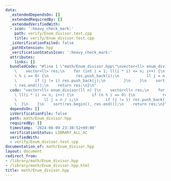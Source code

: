 ```yaml
---
data:
  _extendedDependsOn: []
  _extendedRequiredBy: []
  _extendedVerifiedWith:
  - icon: ':heavy_check_mark:'
    path: verify/Enum_divisor.test.cpp
    title: verify/Enum_divisor.test.cpp
  _isVerificationFailed: false
  _pathExtension: hpp
  _verificationStatusIcon: ':heavy_check_mark:'
  attributes:
    links: []
  bundledCode: "#line 1 \"math/Enum_divisor.hpp\"\nvector<ll> enum_divisor(ll n) {\n\
    \    vector<ll> res;\n    for (int i = 1; ll(i * i) <= n; i++) {\n        if (n\
    \ % i == 0) {\n            res.push_back(i);\n            ll j = n / i;\n    \
    \        if (j != i) res.push_back(j);\n        }\n    }\n    sort(res.begin(),\
    \ res.end());\n    return res;\n}\n"
  code: "vector<ll> enum_divisor(ll n) {\n    vector<ll> res;\n    for (int i = 1;\
    \ ll(i * i) <= n; i++) {\n        if (n % i == 0) {\n            res.push_back(i);\n\
    \            ll j = n / i;\n            if (j != i) res.push_back(j);\n      \
    \  }\n    }\n    sort(res.begin(), res.end());\n    return res;\n}"
  dependsOn: []
  isVerificationFile: false
  path: math/Enum_divisor.hpp
  requiredBy: []
  timestamp: '2024-06-09 23:38:52+09:00'
  verificationStatus: LIBRARY_ALL_AC
  verifiedWith:
  - verify/Enum_divisor.test.cpp
documentation_of: math/Enum_divisor.hpp
layout: document
redirect_from:
- /library/math/Enum_divisor.hpp
- /library/math/Enum_divisor.hpp.html
title: math/Enum_divisor.hpp
---
```

